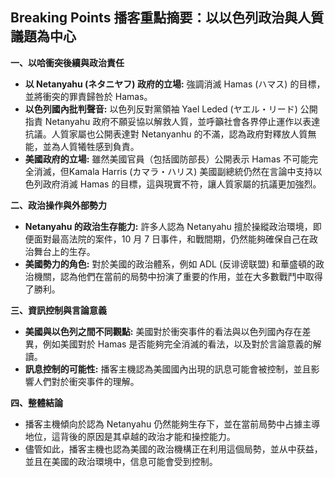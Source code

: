 ## Breaking Points 播客重點摘要：以以色列政治與人質議題為中心

**一、以哈衝突後續與政治責任**

*   **以 Netanyahu (ネタニヤフ) 政府的立場:** 強調消滅 Hamas (ハマス) 的目標，並將衝突的罪責歸咎於 Hamas。
*   **以色列國內批判聲音:** 以色列反對黨領袖 Yael Leded (ヤエル・リード) 公開指責 Netanyahu 政府不願妥協以解救人質，並呼籲社會各界停止運作以表達抗議。人質家屬也公開表達對 Netanyanhu 的不滿，認為政府對釋放人質無能，並為人質犧牲感到負責。
*   **美國政府的立場:** 雖然美國官員（包括國防部長）公開表示 Hamas 不可能完全消滅，但Kamala Harris (カマラ・ハリス) 美國副總統仍然在言論中支持以色列政府消滅 Hamas 的目標，這與現實不符，讓人質家屬的抗議更加強烈。

**二、政治操作與外部勢力**

*   **Netanyahu 的政治生存能力:** 許多人認為 Netanyahu 擅於操縱政治環境，即便面對最高法院的案件，10 月 7 日事件，和戰間期，仍然能夠確保自己在政治舞台上的生存。
*   **美國勢力的角色:** 對於美國的政治體系，例如 ADL (反诽谤联盟) 和華盛頓的政治機關，認為他們在當前的局勢中扮演了重要的作用，並在大多數戰鬥中取得了勝利。

**三、資訊控制與言論意義**

*   **美國與以色列之間不同觀點:** 美國對於衝突事件的看法與以色列國內存在差異，例如美國對於 Hamas 是否能夠完全消滅的看法，以及對於言論意義的解讀。
*   **訊息控制的可能性:** 播客主機認為美國國內出現的訊息可能會被控制，並且影響人們對於衝突事件的理解。

**四、整體結論**

*   播客主機傾向於認為 Netanyahu 仍然能夠生存下，並在當前局勢中占據主導地位，這背後的原因是其卓越的政治才能和操控能力。
*   儘管如此，播客主機也認為美國的政治機構正在利用這個局勢，並从中获益，並且在美國的政治環境中，信息可能會受到控制。